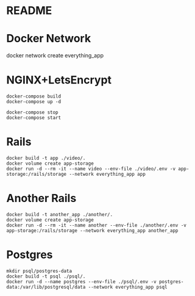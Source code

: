 # README

# Docker Network
docker network create everything_app

# NGINX+LetsEncrypt
```shell
docker-compose build
docker-compose up -d

docker-compose stop
docker-compose start
```

# Rails
```shell
docker build -t app ./video/.
docker volume create app-storage
docker run -d --rm -it --name video --env-file ./video/.env -v app-storage:/rails/storage --network everything_app app
```

# Another Rails
```shell
docker build -t another_app ./another/.
docker volume create app-storage
docker run -d --rm -it --name another --env-file ./another/.env -v app-storage:/rails/storage --network everything_app another_app
```

# Postgres
```shell
mkdir psql/postgres-data
docker build -t psql ./psql/.
docker run -d --name postgres --env-file ./psql/.env -v postgres-data:/var/lib/postgresql/data --network everything_app psql
